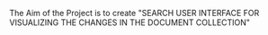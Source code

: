 The Aim of the Project is to create "SEARCH USER INTERFACE FOR VISUALIZING THE CHANGES IN THE DOCUMENT COLLECTION"


